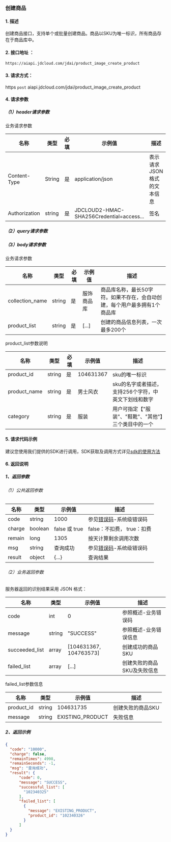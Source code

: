 ### 创建商品

#### 1. 描述

创建商品接口，支持单个或批量创建商品。商品以SKU为唯一标识，所有商品存在于商品库中。


#### 2. 接口地址 ：

```
https://aiapi.jdcloud.com/jdai/product_image_create_product
```

#### 3. 请求方式：

https `post` aiapi.jdcloud.com/jdai/product_image_create_product

#### 4. 请求参数

##### （1）header请求参数
业务请求参数

名称 | 类型 | 必填 | 示例值 | 描述
------|------|-----|-----|-----
Content-Type | String | 是 | application/json| 表示请求JSON格式的文本信息
Authorization | string | 是 | JDCLOUD2-HMAC-SHA256Credential=access... | 签名

##### （2）query请求参数

##### （3）body请求参数

业务请求参数

名称 | 类型 | 必填 | 示例值 | 描述
------|-----|-----|-----|-----
collection_name | string | 是 | 服饰商品库 | 商品库名称，最长50字符。如果不存在，会自动创建，每个用户最多拥有1个商品库
product_list | string | 是 | [...] | 创建的商品信息列表，一次最多200个

product_list参数说明

名称 | 类型 | 必填 | 示例值 | 描述
------|-----|-----|-----|-----
product_id | string | 是 | 104631367 | sku的唯一标识
product_name | string | 是 | 男士风衣 | sku的名字或者描述，支持256个字符，中英文下划线和数字
category | string | 是 | 服装 | 用户可指定【"服装"、"鞋靴"、"其他"】三个类目中的一个

#### 5. 请求代码示例
建议您使用我们提供的SDK进行调用，SDK获取及调用方式详见[sdk的使用方法](../Operation-Guide/Use-Sdk.md)

#### 6. 返回说明
##### 1、返回参数

###### （1）公共返回参数

名称 | 类型 | 示例值 | 描述
------|------|-----|-----
code | string | 1000 | 参见[错误码](Error-Code.md)-系统级错误码
charge | boolean | false 或 true | false：不扣费， true：扣费
remain | long | 1305 | 按天计算剩余调用次数
msg | string | 查询成功 | 参见[错误码](Error-Code.md)-系统级错误码
result | object | {...} | 查询结果


###### （2）业务返回参数
服务器返回的识别结果采用 JSON 格式：

名称 | 类型 | 示例值 | 描述
------|-----|-----|-----
code| int | 0 | 参照概述-业务错误码
message | string | "SUCCESS" | 参照概述-业务错误信息
succeeded_list | array | [104631367, 104763573] | 创建成功的商品SKU
failed_list | array | [...] | 创建失败的商品SKU及失败信息

failed_list参数信息

名称 | 类型 | 示例值 | 描述
------|-----|-----|-----
product_id | string | 104631735 | 创建失败的商品SKU
message | string | EXISTING_PRODUCT | 失败信息

##### 2、返回示例

```JSON
{
  "code": "10000",
  "charge": false,
  "remainTimes": 4998,
  "remainSeconds": -1,
  "msg": "查询成功",
  "result": {
      "code": 0,
      "message": "SUCCESS",
      "successful_list": [
        "102340325"
      ],
      "failed_list": [
        {
          "message": "EXISTING_PRODUCT",
          "product_id": "102340326"
        }
      ]
  }
}
```